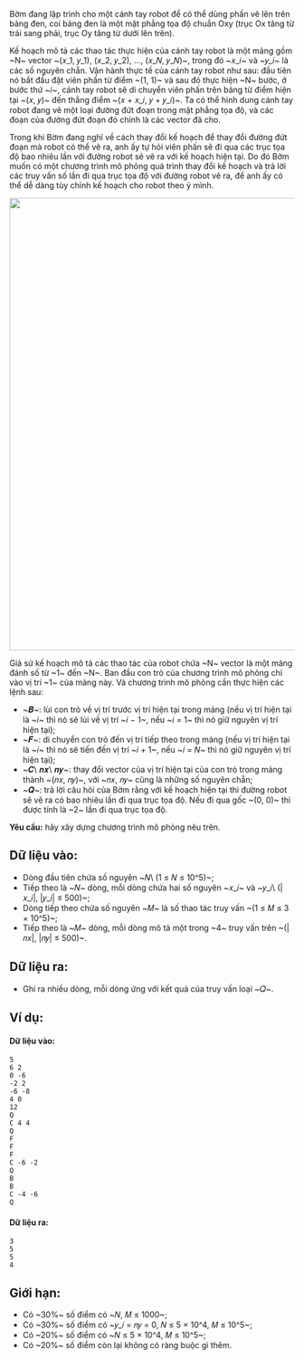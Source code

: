 Bờm đang lập trình cho một cánh tay robot để có thể dùng phấn vẽ lên trên bảng đen, coi bảng đen là một mặt phẳng tọa độ chuẩn Oxy (trục Ox tăng từ trái sang phải, trục Oy tăng từ dưới lên trên).

Kế hoạch mô tả các thao tác thực hiện của cánh tay robot là một mảng gồm ~N~ vector ~(𝑥_1, 𝑦_1), (𝑥_2, 𝑦_2), …, (𝑥_𝑁, 𝑦_𝑁)~, trong đó ~𝑥_𝑖~ và ~𝑦_𝑖~ là các số nguyên chẵn. Vận hành thực tế của cánh tay robot như sau: đầu tiên nó bắt đầu đặt viên phấn từ điểm ~(1, 1)~ và sau đó thực hiện ~N~ bước, ở bước thứ ~𝑖~, cánh tay robot sẽ di chuyển viên phấn trên bảng từ điểm hiện tại ~(𝑥, 𝑦)~ đến thẳng điểm ~(𝑥 + 𝑥_𝑖, 𝑦 + 𝑦_𝑖)~. Ta có thể hình dung cánh tay robot đang vẽ một loại đường đứt đoạn trong mặt phẳng tọa độ, và các đoạn của đường đứt đoạn đó chính là các vector đã cho.

Trong khi Bờm đang nghĩ về cách thay đổi kế hoạch để thay đổi đường đứt đoạn mà robot có thể vẽ ra, anh ấy tự hỏi viên phấn sẽ đi qua các trục tọa độ bao nhiêu lần với đường robot sẽ vẽ ra với kế hoạch hiện tại. Do đó Bờm muốn có một chương trình mô phỏng quá trình thay đổi kế hoạch và trả lời các truy vấn số lần đi qua trục tọa độ với đường robot vẽ ra, để anh ấy có thể dễ dàng tùy chỉnh kế hoạch cho robot theo ý mình.
<center><img src="/images/problems/1467/SIMULATION.png" width="800px" /></center>

Giả sử kế hoạch mô tả các thao tác của robot chứa ~N~ vector là một mảng đánh số từ ~1~ đến ~N~. Ban đầu con trỏ của chương trình mô phỏng chỉ vào vị trí ~1~ của mảng này. Và chương trình mô phỏng cần thực hiện các lệnh sau:
- ~𝑩~: lùi con trỏ về vị trí trước vị trí hiện tại trong mảng (nếu vị trí hiện tại là ~𝑖~ thì nó sẽ lùi về vị trí ~𝑖 − 1~, nếu ~𝑖 = 1~ thì nó giữ nguyên vị trí hiện tại);
- ~𝑭~: di chuyển con trỏ đến vị trí tiếp theo trong mảng (nếu vị trí hiện tại là ~𝑖~ thì nó sẽ tiến đến vị trí ~𝑖 + 1~, nếu ~𝑖 = 𝑁~ thì nó giữ nguyên vị trí hiện tại);
- ~𝑪\ 𝒏𝒙\ 𝒏𝒚~: thay đổi vector của vị trí hiện tại của con trỏ trong mảng thành ~(𝑛𝑥, 𝑛𝑦)~, với ~𝑛𝑥, 𝑛𝑦~ cũng là những số nguyên chẵn;
- ~𝑸~: trả lời câu hỏi của Bờm rằng với kế hoạch hiện tại thì đường robot sẽ vẽ ra có bao nhiêu lần đi qua trục tọa độ. Nếu đi qua gốc ~(0, 0)~ thì được tính là ~2~ lần đi qua trục tọa độ.

**Yêu cầu:** hãy xây dựng chương trình mô phỏng nêu trên.

## Dữ liệu vào:
- Dòng đầu tiên chứa số nguyên ~𝑁\ (1 ≤ 𝑁 ≤ 10^5)~;
- Tiếp theo là ~𝑁~ dòng, mỗi dòng chứa hai số nguyên ~𝑥_𝑖~ và ~𝑦_𝑖\ (|𝑥_𝑖|, |𝑦_𝑖| ≤ 500)~;
- Dòng tiếp theo chứa số nguyên ~𝑀~ là số thao tác truy vấn ~(1 ≤ 𝑀 ≤ 3 × 10^5)~;
- Tiếp theo là ~𝑀~ dòng, mỗi dòng mô tả một trong ~4~ truy vấn trên ~(|𝑛𝑥|, |𝑛𝑦| ≤ 500)~.

## Dữ liệu ra:
- Ghi ra nhiều dòng, mỗi dòng ứng với kết quả của truy vấn loại ~𝑄~.

## Ví dụ:
#### Dữ liệu vào:
```
5
6 2
0 -6
-2 2
-6 -8
4 0
12
Q
C 4 4
Q
F
F
F
C -6 -2
Q
B
B
C -4 -6
Q
```

#### Dữ liệu ra:
```
3
5
5
4
```

## Giới hạn:
- Có ~30\%~ số điểm có ~𝑁, 𝑀 ≤ 1000~;
- Có ~30\%~ số điểm có ~𝑦_𝑖 = 𝑛𝑦 = 0, 𝑁 ≤ 5 × 10^4, 𝑀 ≤ 10^5~;
- Có ~20\%~ số điểm có ~𝑁 ≤ 5 × 10^4, 𝑀 ≤ 10^5~;
- Có ~20\%~ số điểm còn lại không có ràng buộc gì thêm.